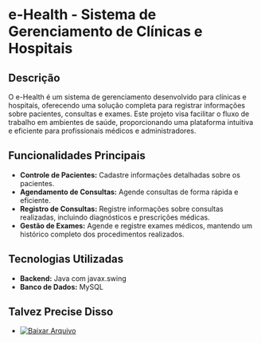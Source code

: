 # e-Health - Sistema de Gerenciamento de Clínicas e Hospitais

## Descrição
O e-Health é um sistema de gerenciamento desenvolvido para clínicas e hospitais, oferecendo uma solução completa para registrar informações sobre pacientes, consultas e exames. Este projeto visa facilitar o fluxo de trabalho em ambientes de saúde, proporcionando uma plataforma intuitiva e eficiente para profissionais médicos e administradores.

## Funcionalidades Principais
- **Controle de Pacientes:** Cadastre informações detalhadas sobre os pacientes.
- **Agendamento de Consultas:** Agende consultas de forma rápida e eficiente.
- **Registro de Consultas:** Registre informações sobre consultas realizadas, incluindo diagnósticos e prescrições médicas.
- **Gestão de Exames:** Agende e registre exames médicos, mantendo um histórico completo dos procedimentos realizados.

## Tecnologias Utilizadas
- **Backend:** Java com javax.swing
- **Banco de Dados:** MySQL

## Talvez Precise Disso 
- [![Baixar Arquivo](https://img.shields.io/badge/Baixar-Arquivo-brightgreen)](https://drive.google.com/file/d/1SMAJjculpPfZJXCTXME4TT7l4ZRmUBD6/view?usp=sharing)
